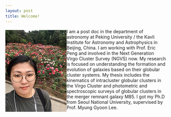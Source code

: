 ```yaml
---
layout: post
title: Welcome!
---
```


<img align="left" src="/images/IMG_3945.PNG" vspace=4>
I am a post doc in the department of astronomy at Peking University / the Kavli Institute for Astronomy and Astrophysics in Beijing, China. I am working with Prof. Eric Peng and involved in the Next Generation Virgo Cluster Survey (NGVS) now. My research is focused on understanding the formation and evolution of galaxies based on their globular cluster systems. My thesis includes the kinematics of intracluster globular clusters in the Virgo Cluster and photometric and spectroscopic surveys of globular clusters in the merger remnant galaxy M85. I got my Ph.D from Seoul National University, supervised by Prof. Myung Gyoon Lee.
